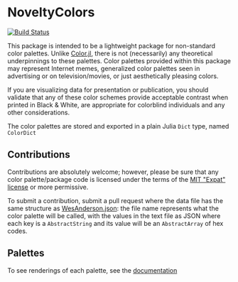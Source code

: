 # NoveltyColors

[![Build Status](https://travis-ci.org/randyzwitch/NoveltyColors.jl.svg?branch=master)](https://travis-ci.org/randyzwitch/NoveltyColors.jl)

This package is intended to be a lightweight package for non-standard color palettes. Unlike [Color.jl](https://github.com/JuliaLang/Color.jl), there is not (necessarily) any theoretical underpinnings to these palettes. Color palettes provided within this package may represent Internet memes, generalized color palettes seen in advertising or on television/movies, or just aesthetically pleasing colors.

If you are visualizing data for presentation or publication, you should validate that any of these color schemes provide acceptable contrast when printed in Black & White, are appropriate for colorblind individuals and any other considerations.

The color palettes are stored and exported in a plain Julia `Dict` type, named `ColorDict`

## Contributions

Contributions are absolutely welcome; however, please be sure that any color palette/package code is licensed under the terms of the [MIT "Expat" license](https://github.com/randyzwitch/NoveltyColors.jl/blob/master/LICENSE.md) or more permissive.

To submit a contribution, submit a pull request where the data file has the same structure as [WesAnderson.json](https://github.com/randyzwitch/NoveltyColors.jl/blob/master/data/wesanderson.json): the file name represents what the color palette will be called, with the values in the text file as JSON where each key is a `AbstractString` and its value will be an `AbstractArray` of hex codes.

## Palettes
To see renderings of each palette, see the [documentation](http://randyzwitch.github.io/NoveltyColors.jl/)
